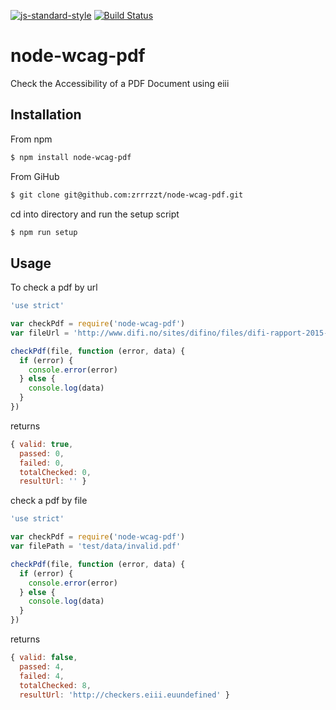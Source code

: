 [![js-standard-style](https://img.shields.io/badge/code%20style-standard-brightgreen.svg?style=flat)](https://github.com/feross/standard)
[![Build Status](https://travis-ci.org/zrrrzzt/node-wcag-pdf.svg?branch=master)](https://travis-ci.org/zrrrzzt/node-wcag-pdf)
# node-wcag-pdf
Check the Accessibility of a PDF Document using eiii

## Installation

From npm

```sh
$ npm install node-wcag-pdf
```
From GiHub

```sh
$ git clone git@github.com:zrrrzzt/node-wcag-pdf.git
```

cd into directory and run the setup script

```sh
$ npm run setup
```

## Usage

To check a pdf by url

```javascript
'use strict'

var checkPdf = require('node-wcag-pdf')
var fileUrl = 'http://www.difi.no/sites/difino/files/difi-rapport-2015-7-digitale-barrierar-norske-nettstader.pdf'

checkPdf(file, function (error, data) {
  if (error) {
    console.error(error)
  } else {
    console.log(data)
  }
})
```

returns

```javascript
{ valid: true,
  passed: 0,
  failed: 0,
  totalChecked: 0,
  resultUrl: '' }
```

check a pdf by file


```javascript
'use strict'

var checkPdf = require('node-wcag-pdf')
var filePath = 'test/data/invalid.pdf'

checkPdf(file, function (error, data) {
  if (error) {
    console.error(error)
  } else {
    console.log(data)
  }
})
```

returns

```javascript
{ valid: false,
  passed: 4,
  failed: 4,
  totalChecked: 8,
  resultUrl: 'http://checkers.eiii.euundefined' }
```